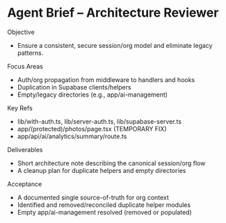 # Agent Brief – Architecture Reviewer

Objective
- Ensure a consistent, secure session/org model and eliminate legacy patterns.

Focus Areas
- Auth/org propagation from middleware to handlers and hooks
- Duplication in Supabase clients/helpers
- Empty/legacy directories (e.g., app/ai-management)

Key Refs
- lib/with-auth.ts, lib/server-auth.ts, lib/supabase-server.ts
- app/(protected)/photos/page.tsx (TEMPORARY FIX)
- app/api/ai/analytics/summary/route.ts

Deliverables
- Short architecture note describing the canonical session/org flow
- A cleanup plan for duplicate helpers and empty directories

Acceptance
- A documented single source-of-truth for org context
- Identified and removed/reconciled duplicate helper modules
- Empty app/ai-management resolved (removed or populated)

